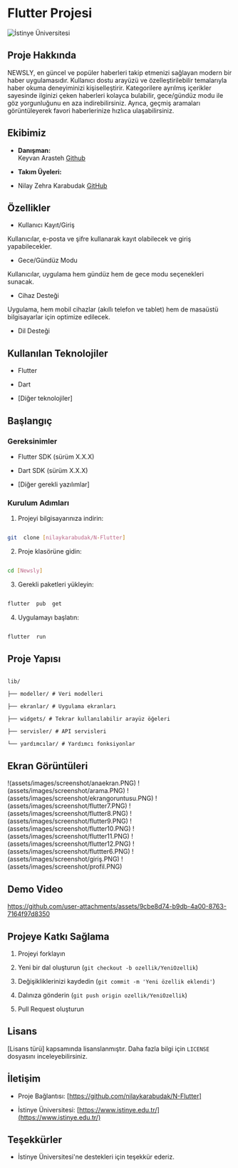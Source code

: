 
# Flutter Projesi

  

![İstinye Üniversitesi](https://www.unitededucation.com/linklogoch/istinye-university-logo.png)

  

## Proje Hakkında

NEWSLY, en güncel ve popüler haberleri takip etmenizi sağlayan modern bir haber uygulamasıdır. Kullanıcı dostu arayüzü ve özelleştirilebilir temalarıyla haber okuma deneyiminizi kişiselleştirir. Kategorilere ayrılmış içerikler sayesinde ilginizi çeken haberleri kolayca bulabilir, gece/gündüz modu ile göz yorgunluğunu en aza indirebilirsiniz. Ayrıca, geçmiş aramaları görüntüleyerek favori haberlerinize hızlıca ulaşabilirsiniz.
  

## Ekibimiz

-  **Danışman:**  
Keyvan Arasteh [Github](https://github.com/keyvanarasteh)


-  **Takım Üyeleri:**

- Nilay Zehra Karabudak [GitHub](https://github.com/nilaykarabudak)

  

## Özellikler

- Kullanıcı Kayıt/Giriş 

Kullanıcılar, e-posta ve şifre kullanarak kayıt olabilecek ve giriş yapabilecekler.

- Gece/Gündüz Modu

Kullanıcılar, uygulama hem gündüz hem de gece modu seçenekleri sunacak.

- Cihaz Desteği

Uygulama, hem mobil cihazlar (akıllı telefon ve tablet) hem de masaüstü bilgisayarlar için optimize edilecek.

- Dil Desteği


  

## Kullanılan Teknolojiler

- Flutter

- Dart

- [Diğer teknolojiler]

  

## Başlangıç

  

### Gereksinimler

- Flutter SDK (sürüm X.X.X)

- Dart SDK (sürüm X.X.X)

- [Diğer gerekli yazılımlar]

  

### Kurulum Adımları

1. Projeyi bilgisayarınıza indirin:

```bash

git  clone [nilaykarabudak/N-Flutter]

```

  

2. Proje klasörüne gidin:

```bash

cd [Newsly]

```

  

3. Gerekli paketleri yükleyin:

```bash

flutter  pub  get

```

  

4. Uygulamayı başlatın:

```bash

flutter  run

```

  

## Proje Yapısı

```

lib/

├── modeller/ # Veri modelleri

├── ekranlar/ # Uygulama ekranları

├── widgets/ # Tekrar kullanılabilir arayüz öğeleri

├── servisler/ # API servisleri

└── yardımcılar/ # Yardımcı fonksiyonlar

```

  

## Ekran Görüntüleri

!(assets/images/screenshot/anaekran.PNG)
!(assets/images/screenshot/arama.PNG)
!(assets/images/screenshot/ekrangoruntusu.PNG)
!(assets/images/screenshot/flutter7.PNG)
!(assets/images/screenshot/flutter8.PNG)
!(assets/images/screenshot/flutter9.PNG)
!(assets/images/screenshot/flutter10.PNG)
!(assets/images/screenshot/flutter11.PNG)
!(assets/images/screenshot/flutter12.PNG)
!(assets/images/screenshot/fluttter6.PNG)
!(assets/images/screenshot/giriş.PNG)
!(assets/images/screenshot/profil.PNG)






## Demo Video
https://github.com/user-attachments/assets/9cbe8d74-b9db-4a00-8763-7164f97d8350
  

## Projeye Katkı Sağlama

1. Projeyi forklayın

2. Yeni bir dal oluşturun (`git checkout -b ozellik/YeniOzellik`)

3. Değişikliklerinizi kaydedin (`git commit -m 'Yeni özellik eklendi'`)

4. Dalınıza gönderin (`git push origin ozellik/YeniOzellik`)

5. Pull Request oluşturun

  

## Lisans

[Lisans türü] kapsamında lisanslanmıştır. Daha fazla bilgi için `LICENSE` dosyasını inceleyebilirsiniz.

  

## İletişim

- Proje Bağlantısı: [https://github.com/nilaykarabudak/N-Flutter]

- İstinye Üniversitesi: [https://www.istinye.edu.tr/](https://www.istinye.edu.tr/)

  

## Teşekkürler

- İstinye Üniversitesi'ne destekleri için teşekkür ederiz.


  
  


